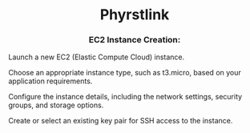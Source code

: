 <h1 align="center">Phyrstlink</h1>
<h3 align="center">EC2 Instance Creation:</h3>
  <p align="left">Launch a new EC2 (Elastic Compute Cloud) instance.</p>
  <p align="left">Choose an appropriate instance type, such as t3.micro, based on your application requirements.</p>
  <p align="left">Configure the instance details, including the network settings, security groups, and storage options.</p>
  <p align="left">Create or select an existing key pair for SSH access to the instance.</p>

